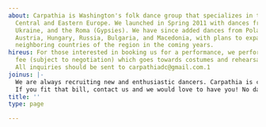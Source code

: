 ```yaml
---
about: Carpathia is Washington's folk dance group that specializes in the dances of
  Central and Eastern Europe. We launched in Spring 2011 with dances from Romania,
  Ukraine, and the Roma (Gypsies). We have since added dances from Poland, Germany,
  Austria, Hungary, Russia, Bulgaria, and Macedonia, with plans to expand to other
  neighboring countries of the region in the coming years.
hireus: For those interested in booking us for a performance, we perform for a modest
  fee (subject to negotiation) which goes towards costumes and rehearsal expenses.
  All inquiries should be sent to carpathiadc@gmail.com.1
joinus: |-
  We are always recruiting new and enthusiastic dancers. Carpathia is composed of a group of fun loving individuals who are brought together by one simple thing: a shared love for Central and Eastern Europe European Culture and Dance.
  If you fit that bill, contact us and we would love to have you! No dance experience necessary! We'll teach you all of the steps.
title: ''
type: page

---
```

